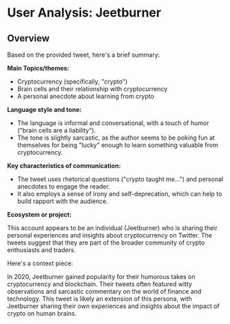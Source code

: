 # User Analysis: Jeetburner

## Overview

Based on the provided tweet, here's a brief summary:

**Main Topics/themes:**

* Cryptocurrency (specifically, "crypto")
* Brain cells and their relationship with cryptocurrency
* A personal anecdote about learning from crypto

**Language style and tone:**

* The language is informal and conversational, with a touch of humor ("brain cells are a liability").
* The tone is slightly sarcastic, as the author seems to be poking fun at themselves for being "lucky" enough to learn something valuable from cryptocurrency.

**Key characteristics of communication:**

* The tweet uses rhetorical questions ("crypto taught me...") and personal anecdotes to engage the reader.
* It also employs a sense of irony and self-deprecation, which can help to build rapport with the audience.

**Ecosystem or project:**

This account appears to be an individual (Jeetburner) who is sharing their personal experiences and insights about cryptocurrency on Twitter. The tweets suggest that they are part of the broader community of crypto enthusiasts and traders.

Here's a context piece:

In 2020, Jeetburner gained popularity for their humorous takes on cryptocurrency and blockchain. Their tweets often featured witty observations and sarcastic commentary on the world of finance and technology. This tweet is likely an extension of this persona, with Jeetburner sharing their own experiences and insights about the impact of crypto on human brains.